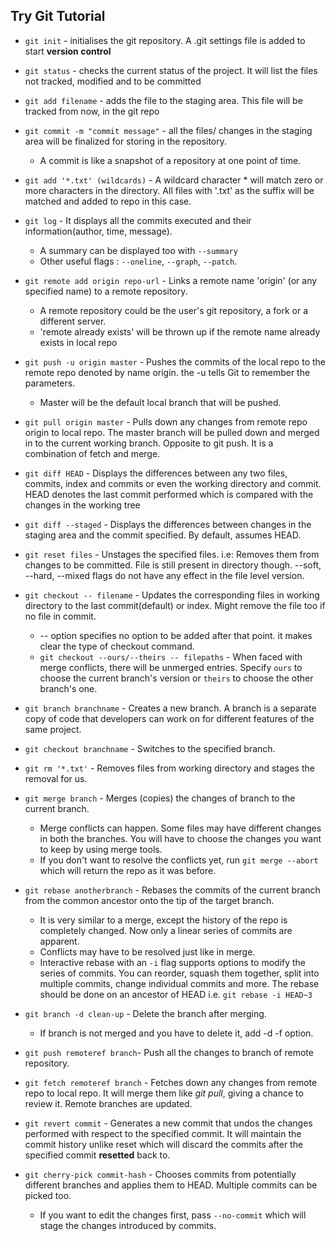 
## Try Git Tutorial

* `git init` - initialises the git repository. A .git settings file is added to start **version control**

* `git status` - checks the current status of the project. It will list the files not tracked, modified and to be committed

* `git add filename` - adds the file to the staging area. This file will be tracked from now, in the git repo

* `git commit -m "commit message"` - all the files/ changes in the staging area will be finalized for storing in the repository. 
	* A commit is like a snapshot of a repository at one point of time.

* `git add '*.txt' (wildcards)` - A wildcard character * will match zero or more characters in the directory. All files with '.txt' as the suffix will be matched and added to repo in this case.

* `git log` - It displays all the commits executed and their information(author, time, message). 
	* A summary can be displayed too with `--summary`
	* Other useful flags : `--oneline`, `--graph`, `--patch`.

* `git remote add origin repo-url` - Links a remote name 'origin' (or any specified name) to a remote repository.
	* A remote repository could be the user's git repository, a fork or a different server.
	* 'remote already exists' will be thrown up if the remote name already exists in local repo

* `git push -u origin master` - Pushes the commits of the local repo to the remote repo denoted by name origin. the -u tells Git to remember the parameters.
	* Master will be the default local branch that will be pushed.

* `git pull origin master` - Pulls down any changes from remote repo origin to local repo. The master branch will be pulled down and merged in to the current working branch. Opposite to git push. It is a combination of fetch and merge.
	
* `git diff HEAD` - Displays the differences between any two files, commits, index and commits or even the working directory and commit.
					HEAD denotes the last commit performed which is compared with the changes in the working tree

* `git diff --staged` - Displays the differences between changes in the staging area and the commit specified. By default, assumes HEAD.

* `git reset files` - Unstages the specified files. i.e: Removes them from changes to be committed. File is still present in directory though. --soft, --hard, --mixed flags do not have any effect in the file level version.

* `git checkout -- filename` - Updates the  corresponding files in working directory to the last commit(default) or index. Might remove the file too if no file in commit.
	* -- option specifies no option to be added after that point. it makes clear the type of checkout command.
	* `git checkout --ours/--theirs -- filepaths` - When faced with merge conflicts, there will be unmerged entries. Specify `ours` to choose the current branch's version or `theirs` to choose the other branch's one.
	
* `git branch branchname` - Creates a new branch. A branch is a separate copy of code that developers can work on for different features of the same project.

* `git checkout branchname` - Switches to the specified branch.

* `git rm '*.txt'` - Removes files from working directory and stages the removal for us.

* `git merge branch` - Merges (copies) the changes of branch to the current  branch.
	* Merge conflicts can happen. Some files may have different changes in both the branches. You will have to choose the changes you want to keep by using merge tools.
	* If you don't want to resolve the conflicts yet, run `git merge --abort` which will return the repo as it was before.
	
* `git rebase anotherbranch` - Rebases the commits of the current branch from the common ancestor onto the  tip of the target branch. 
	* It is very similar to a merge, except the history of the repo is completely changed. Now only a linear series of commits are apparent.
	* Conflicts may have to be resolved just like in merge.
	* Interactive rebase with an `-i` flag supports options to modify the series of commits. You can reorder, squash them together, split into multiple commits, change individual commits and more. The rebase should be done on an ancestor of HEAD i.e. `git rebase -i HEAD~3`
	
* `git branch -d clean-up` - Delete the branch after merging.
	* If branch is not merged and you have to delete it, add -d -f option.

* `git push remoteref branch`- Push all the changes to branch of remote repository.

* `git fetch remoteref branch` - Fetches down any changes from remote repo to local repo. It will merge them like *git pull*, giving a chance to review it. Remote branches are updated.

* `git revert commit` - Generates a new commit that undos the changes performed with respect to the specified commit. It will maintain the commit history unlike reset which will discard the commits after the specified commit **resetted** back to.

* `git cherry-pick commit-hash` - Chooses commits from potentially different branches and applies them to HEAD. Multiple commits can be picked too.
	* If you want to edit the changes first, pass `--no-commit` which will stage the changes introduced by commits.
	
